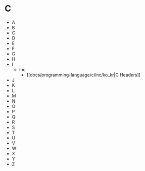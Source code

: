 
# C

* A
* B
* C
* D
* E
* F
* G
* H
* I
  * inc
    * [[docs/programming-language/c/inc/ko_kr|C Headers]]
* J
* K
* L
* M
* N
* O
* P
* Q
* R
* S
* T
* U
* V
* W
* X
* Y
* Z
